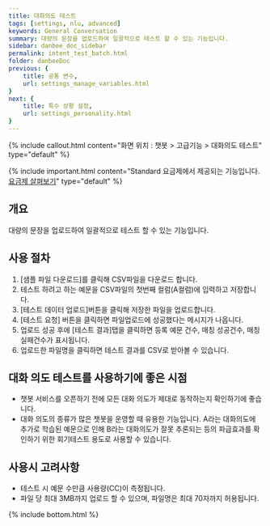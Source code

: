 ```yaml
---
title: 대화의도 테스트
tags: [settings, nlu, advanced]
keywords: General Conversation
summary: 대량의 문장을 업로드하여 일괄적으로 테스트 할 수 있는 기능입니다.
sidebar: danbee_doc_sidebar
permalink: intent_test_batch.html
folder: danbeeDoc
previous: {
    title: 공통 변수,
    url: settings_manage_variables.html
}
next: {
    title: 특수 상황 설정,
    url: settings_personality.html
}
---
```


{% include callout.html content="화면 위치 : 챗봇 > 고급기능 > 대화의도 테스트" type="default" %}

{% include important.html content="Standard 요금제에서 제공되는 기능입니다. [요금제 살펴보기](https://danbee.ai/pricing.html)" type="default" %}

## 개요
대량의 문장을 업로드하여 일괄적으로 테스트 할 수 있는 기능입니다.

## 사용 절차
1. [샘플 파일 다운로드]를 클릭해 CSV파일을 다운로드 합니다.
2. 테스트 하려고 하는 예문을 CSV파일의 첫번째 컬럼(A컬럼)에 입력하고 저장합니다.
3. [테스트 데이터 업로드]버튼을 클릭해 저장한 파일을 업로드합니다.
4. [테스트 요청] 버튼을 클릭하면 파일업로드에 성공했다는 메시지가 나옵니다.
5. 업로드 성공 후에 [테스트 결과]탭을 클릭하면 등록 예문 건수, 매칭 성공건수, 매칭 실패건수가 표시됩니다.
6. 업로드한 파일명을 클릭하면 테스트 결과를 CSV로 받아볼 수 있습니다.

## 대화 의도 테스트를 사용하기에 좋은 시점
- 챗봇 서비스를 오픈하기 전에 모든 대화 의도가 제대로 동작하는지 확인하기에 좋습니다.
- 대화 의도의 종류가 많은 챗봇을 운영할 때 유용한 기능입니다. A라는 대화의도에 추가로 학습된 예문으로 인해 B라는 대화의도가 잘못 추론되는 등의 파급효과를 확인하기 위한 회기테스트 용도로 사용할 수 있습니다.

## 사용시 고려사항
- 테스트 시 예문 수만큼 사용량(CC)이 측정됩니다.
- 파일 당 최대 3MB까지 업로드 할 수 있으며, 파일명은 최대 70자까지 허용됩니다.



{% include bottom.html %}
